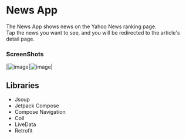 # News App

The News App shows news on the Yahoo News ranking page.  
Tap the news you want to see, and you will be redirected to the article's detail page.

### ScreenShots

|![image](https://github.com/eotw95/news-app/assets/98305024/9a0d54d8-ef47-41aa-a973-788c34944cd4)|![image](https://github.com/eotw95/news-app/assets/98305024/c286682e-9eb1-45b7-8291-8d5bfdcfd699)|

## Libraries

* Jsoup
* Jetpack Compose
* Compose Navigation
* Coil
* LiveData
* Retrofit
